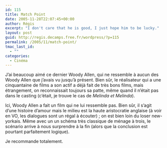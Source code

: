 ```yaml
---
id: 115
title: Match Point
date: 2005-11-28T22:07:45+00:00
author: Régis
excerpt: "I don't care that he is good, I just hope him to be lucky."
layout: post
guid: http://regis.decamps.free.fr/wordpress/?p=115
permalink: /2005/11/match-point/
tmac_last_id:
  - ""
categories:
  - Cinéma
---
```

J&rsquo;ai beaucoup aimé ce dernier Woody Allen, qui ne ressemble à aucun des Woody Allen que j&rsquo;avais vu jusqu&rsquo;à présent. Bien sûr, le réalisateur qui a une cinquantaine de films a son actif a déjà fait de très bons films, mais étrangement, on reconnaissait toujours sa patte, même quand il n&rsquo;était pas dans le casting (c&rsquo;était, je trouve le cas de _Melinda et Melinda_).

Ici, Woody Allen a fait un film qui ne lui ressemble pas. Bien sûr, il s&rsquo;agit d&rsquo;une histoire d&rsquo;amour mais le milieu est la haute aristocratie anglaise (à voir en VO, les dialogues sont un régal à écouter) ; on est bien loin du loser new-yorkais. Même avec un un schéma très classique de ménage à trois, le scénario arrive à nous surprendre à la fin (alors que la conclusion est pourtant parfaitement logique).

Je recommande totalement.